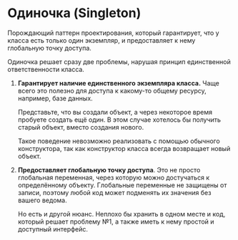 # Одиночка (Singleton)

Порождающий паттерн проектирования, который гарантирует, что у класса есть только один экземпляр, и предоставляет к нему глобальную точку доступа.

Одиночка решает сразу две проблемы, нарушая принцип единственной ответственности класса.

1. **Гарантирует наличие единственного экземпляра класса.**
   Чаще всего это полезно для доступа к какому-то общему ресурсу, например, базе данных.

   Представьте, что вы создали объект, а через некоторое время пробуете создать ещё один. В этом случае хотелось бы получить старый объект, вместо создания нового.

   Такое поведение невозможно реализовать с помощью обычного конструктора, так как конструктор класса всегда возвращает новый объект.

1. **Предоставляет глобальную точку доступа**.
   Это не просто глобальная переменная, через которую можно достучаться к определённому объекту. Глобальные переменные не защищены от записи, поэтому любой код может подменять их значения без вашего ведома.

   Но есть и другой нюанс. Неплохо бы хранить в одном месте и код, который решает проблему №1, а также иметь к нему простой и доступный интерфейс.

